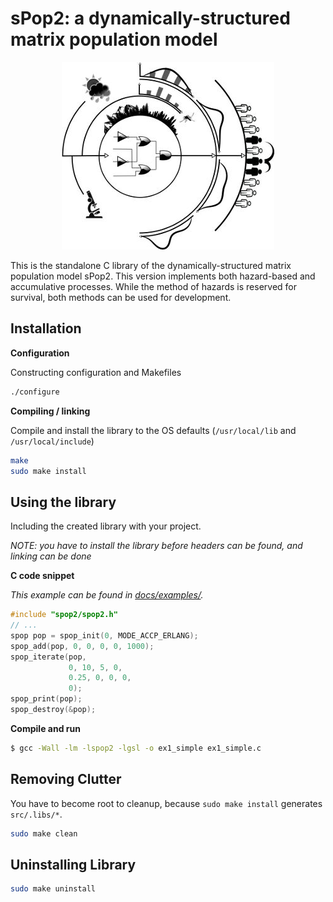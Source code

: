 # sPop2: a dynamically-structured matrix population model

<p align="center">
<img width="340" height=300" src="docs/figures/large_scale_PDM.jpg"/>
</p>

This is the standalone C library of the dynamically-structured matrix population model sPop2.
This version implements both hazard-based and accumulative processes. While the method of hazards is reserved for survival, both methods can be used for development.

## Installation

**Configuration**

Constructing configuration and Makefiles

```bash
./configure
```

**Compiling / linking**

Compile and install the library to the OS defaults (`/usr/local/lib` and `/usr/local/include`)

```bash
make
sudo make install
```

## Using the library

Including the created library with your project.

*NOTE: you have to install the library before headers can be found, and linking can be done*

**C code snippet**

*This example can be found in <a href="docs/examples/">docs/examples/</a>.*

```c
#include "spop2/spop2.h"
// ...
spop pop = spop_init(0, MODE_ACCP_ERLANG);
spop_add(pop, 0, 0, 0, 0, 1000);
spop_iterate(pop,
             0, 10, 5, 0,
             0.25, 0, 0, 0,
             0);
spop_print(pop);
spop_destroy(&pop);
```

**Compile and run**

```bash
$ gcc -Wall -lm -lspop2 -lgsl -o ex1_simple ex1_simple.c
```

## Removing Clutter

You have to become root to cleanup, because `sudo make install` generates `src/.libs/*`.

```bash
sudo make clean
```

## Uninstalling Library

```bash
sudo make uninstall
```
